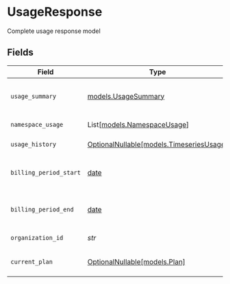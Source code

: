 # UsageResponse

Complete usage response model


## Fields

| Field                                                                    | Type                                                                     | Required                                                                 | Description                                                              |
| ------------------------------------------------------------------------ | ------------------------------------------------------------------------ | ------------------------------------------------------------------------ | ------------------------------------------------------------------------ |
| `usage_summary`                                                          | [models.UsageSummary](../models/usagesummary.md)                         | :heavy_check_mark:                                                       | Summary of current resource usage                                        |
| `namespace_usage`                                                        | List[[models.NamespaceUsage](../models/namespaceusage.md)]               | :heavy_check_mark:                                                       | Usage by namespace                                                       |
| `usage_history`                                                          | [OptionalNullable[models.TimeseriesUsage]](../models/timeseriesusage.md) | :heavy_minus_sign:                                                       | Historical usage data                                                    |
| `billing_period_start`                                                   | [date](https://docs.python.org/3/library/datetime.html#date-objects)     | :heavy_minus_sign:                                                       | Start of current billing period                                          |
| `billing_period_end`                                                     | [date](https://docs.python.org/3/library/datetime.html#date-objects)     | :heavy_check_mark:                                                       | End of current billing period                                            |
| `organization_id`                                                        | *str*                                                                    | :heavy_check_mark:                                                       | Organization ID                                                          |
| `current_plan`                                                           | [OptionalNullable[models.Plan]](../models/plan.md)                       | :heavy_minus_sign:                                                       | Current subscription plan                                                |